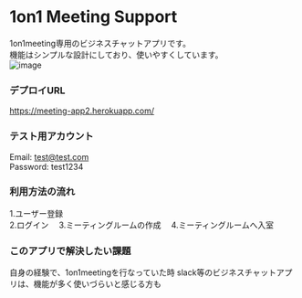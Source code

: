 # 1on1 Meeting Support
1on1meeting専用のビジネスチャットアプリです。  
機能はシンプルな設計にしており、使いやすくしています。  
![image](https://user-images.githubusercontent.com/70362048/113370645-592aea80-939f-11eb-921b-ea8132ef7289.png)


### デプロイURL
https://meeting-app2.herokuapp.com/  

### テスト用アカウント
Email: test@test.com  
Password: test1234  

### 利用方法の流れ
1.ユーザー登録  
2.ログイン　
3.ミーティングルームの作成　
4.ミーティングルームへ入室　

### このアプリで解決したい課題
自身の経験で、1on1meetingを行なっていた時
slack等のビジネスチャットアプリは、機能が多く使いづらいと感じる方も


